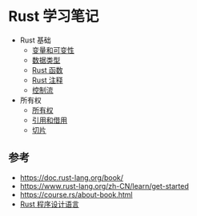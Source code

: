 # Rust 学习笔记

- Rust 基础
  - [变量和可变性](./Concepts/variables-and-mutablity.md)
  - [数据类型](./Concepts/data-types.md)
  - [Rust 函数](./Concepts/functions.md)
  - [Rust 注释](./Concepts/comments.md)
  - [控制流](./Concepts/control_flow.md)
- 所有权
  - [所有权](./ownership/ownership_intro.md)
  - [引用和借用](./ownership/references-and-borrowing.md)
  - [切片](./ownership/slices.md)

## 参考

- https://doc.rust-lang.org/book/
- https://www.rust-lang.org/zh-CN/learn/get-started
- https://course.rs/about-book.html
- [Rust 程序设计语言](https://rustwiki.org/zh-CN/book/)